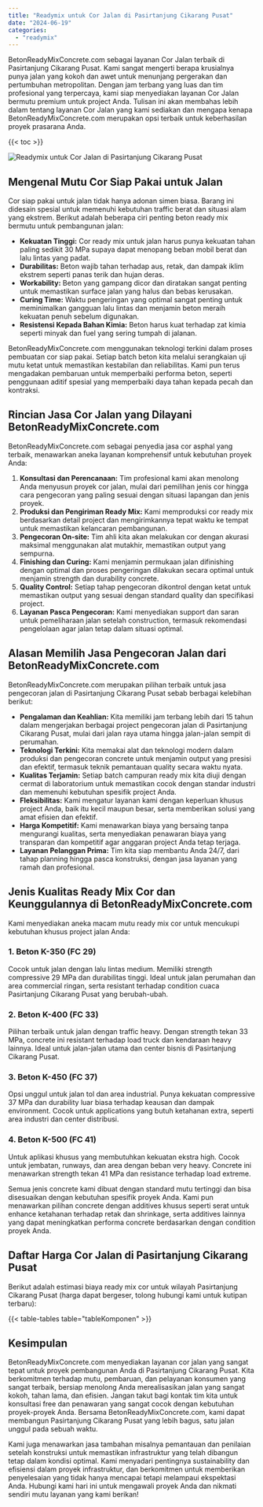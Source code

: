 ```yaml
---
title: "Readymix untuk Cor Jalan di Pasirtanjung Cikarang Pusat"
date: "2024-06-19"
categories: 
  - "readymix"
---
```


BetonReadyMixConcrete.com sebagai layanan Cor Jalan terbaik di Pasirtanjung Cikarang Pusat. Kami sangat mengerti berapa krusialnya punya jalan yang kokoh dan awet untuk menunjang pergerakan dan pertumbuhan metropolitan. Dengan jam terbang yang luas dan tim profesional yang terpercaya, kami siap menyediakan layanan Cor Jalan bermutu premium untuk project Anda. Tulisan ini akan membahas lebih dalam tentang layanan Cor Jalan yang kami sediakan dan mengapa kenapa BetonReadyMixConcrete.com merupakan opsi terbaik untuk keberhasilan proyek prasarana Anda.

{{< toc >}}

![Readymix untuk Cor Jalan di Pasirtanjung Cikarang Pusat](https://betoncor8.github.io/cor/harga-beton-readymix-concrete%20(11).png)

## Mengenal Mutu Cor Siap Pakai untuk Jalan

Cor siap pakai untuk jalan tidak hanya adonan simen biasa. Barang ini didesain spesial untuk memenuhi kebutuhan traffic berat dan situasi alam yang ekstrem. Berikut adalah beberapa ciri penting beton ready mix bermutu untuk pembangunan jalan:

- **Kekuatan Tinggi:** Cor ready mix untuk jalan harus punya kekuatan tahan paling sedikit 30 MPa supaya dapat menopang beban mobil berat dan lalu lintas yang padat.
- **Durabilitas:** Beton wajib tahan terhadap aus, retak, dan dampak iklim ekstrem seperti panas terik dan hujan deras.
- **Workability:** Beton yang gampang dicor dan diratakan sangat penting untuk memastikan surface jalan yang halus dan bebas kerusakan.
- **Curing Time:** Waktu pengeringan yang optimal sangat penting untuk meminimalkan gangguan lalu lintas dan menjamin beton meraih kekuatan penuh sebelum digunakan.
- **Resistensi Kepada Bahan Kimia:** Beton harus kuat terhadap zat kimia seperti minyak dan fuel yang sering tumpah di jalanan.

BetonReadyMixConcrete.com menggunakan teknologi terkini dalam proses pembuatan cor siap pakai. Setiap batch beton kita melalui serangkaian uji mutu ketat untuk memastikan kestabilan dan reliabilitas. Kami pun terus mengadakan pembaruan untuk memperbaiki performa beton, seperti penggunaan aditif spesial yang memperbaiki daya tahan kepada pecah dan kontraksi.

## Rincian Jasa Cor Jalan yang Dilayani BetonReadyMixConcrete.com

BetonReadyMixConcrete.com sebagai penyedia jasa cor asphal yang terbaik, menawarkan aneka layanan komprehensif untuk kebutuhan proyek Anda:

1. **Konsultasi dan Perencanaan:** Tim profesional kami akan menolong Anda menyusun proyek cor jalan, mulai dari pemilihan jenis cor hingga cara pengecoran yang paling sesuai dengan situasi lapangan dan jenis proyek.
2. **Produksi dan Pengiriman Ready Mix:** Kami memproduksi cor ready mix berdasarkan detail project dan mengirimkannya tepat waktu ke tempat untuk memastikan kelancaran pembangunan.
3. **Pengecoran On-site:** Tim ahli kita akan melakukan cor dengan akurasi maksimal menggunakan alat mutakhir, memastikan output yang sempurna.
4. **Finishing dan Curing:** Kami menjamin permukaan jalan difinishing dengan optimal dan proses pengeringan dilakukan secara optimal untuk menjamin strength dan durability concrete.
5. **Quality Control:** Setiap tahap pengecoran dikontrol dengan ketat untuk memastikan output yang sesuai dengan standard quality dan specifikasi project.
6. **Layanan Pasca Pengecoran:** Kami menyediakan support dan saran untuk pemeliharaan jalan setelah construction, termasuk rekomendasi pengelolaan agar jalan tetap dalam situasi optimal.

## Alasan Memilih Jasa Pengecoran Jalan dari BetonReadyMixConcrete.com

BetonReadyMixConcrete.com merupakan pilihan terbaik untuk jasa pengecoran jalan di Pasirtanjung Cikarang Pusat sebab berbagai kelebihan berikut:

- **Pengalaman dan Keahlian:** Kita memiliki jam terbang lebih dari 15 tahun dalam mengerjakan berbagai project pengecoran jalan di Pasirtanjung Cikarang Pusat, mulai dari jalan raya utama hingga jalan-jalan sempit di perumahan.
- **Teknologi Terkini:** Kita memakai alat dan teknologi modern dalam produksi dan pengecoran concrete untuk menjamin output yang presisi dan efektif, termasuk teknik pemantauan quality secara waktu nyata.
- **Kualitas Terjamin:** Setiap batch campuran ready mix kita diuji dengan cermat di laboratorium untuk memastikan cocok dengan standar industri dan memenuhi kebutuhan spesifik project Anda.
- **Fleksibilitas:** Kami mengatur layanan kami dengan keperluan khusus project Anda, baik itu kecil maupun besar, serta memberikan solusi yang amat efisien dan efektif.
- **Harga Kompetitif:** Kami menawarkan biaya yang bersaing tanpa mengurangi kualitas, serta menyediakan penawaran biaya yang transparan dan kompetitif agar anggaran project Anda tetap terjaga.
- **Layanan Pelanggan Prima:** Tim kita siap membantu Anda 24/7, dari tahap planning hingga pasca konstruksi, dengan jasa layanan yang ramah dan profesional.

## Jenis Kualitas Ready Mix Cor dan Keunggulannya di BetonReadyMixConcrete.com

Kami menyediakan aneka macam mutu ready mix cor untuk mencukupi kebutuhan khusus project jalan Anda:

### 1\. Beton K-350 (FC 29)

Cocok untuk jalan dengan lalu lintas medium. Memiliki strength compressive 29 MPa dan durabilitas tinggi. Ideal untuk jalan perumahan dan area commercial ringan, serta resistant terhadap condition cuaca Pasirtanjung Cikarang Pusat yang berubah-ubah.

### 2\. Beton K-400 (FC 33)

Pilihan terbaik untuk jalan dengan traffic heavy. Dengan strength tekan 33 MPa, concrete ini resistant terhadap load truck dan kendaraan heavy lainnya. Ideal untuk jalan-jalan utama dan center bisnis di Pasirtanjung Cikarang Pusat.

### 3\. Beton K-450 (FC 37)

Opsi unggul untuk jalan tol dan area industrial. Punya kekuatan compressive 37 MPa dan durability luar biasa terhadap keausan dan dampak environment. Cocok untuk applications yang butuh ketahanan extra, seperti area industri dan center distribusi.

### 4\. Beton K-500 (FC 41)

Untuk aplikasi khusus yang membutuhkan kekuatan ekstra high. Cocok untuk jembatan, runways, dan area dengan beban very heavy. Concrete ini menawarkan strength tekan 41 MPa dan resistance terhadap load extreme.

Semua jenis concrete kami dibuat dengan standard mutu tertinggi dan bisa disesuaikan dengan kebutuhan spesifik proyek Anda. Kami pun menawarkan pilihan concrete dengan additives khusus seperti serat untuk enhance ketahanan terhadap retak dan shrinkage, serta additives lainnya yang dapat meningkatkan performa concrete berdasarkan dengan condition proyek Anda.

## Daftar Harga Cor Jalan di Pasirtanjung Cikarang Pusat

Berikut adalah estimasi biaya ready mix cor untuk wilayah Pasirtanjung Cikarang Pusat (harga dapat bergeser, tolong hubungi kami untuk kutipan terbaru):

{{< table-tables table="tableKomponen" >}}

## Kesimpulan

BetonReadyMixConcrete.com menyediakan layanan cor jalan yang sangat tepat untuk proyek pembangunan Anda di Pasirtanjung Cikarang Pusat. Kita berkomitmen terhadap mutu, pembaruan, dan pelayanan konsumen yang sangat terbaik, bersiap menolong Anda merealisasikan jalan yang sangat kokoh, tahan lama, dan efisien. Jangan takut bagi kontak tim kita untuk konsultasi free dan penawaran yang sangat cocok dengan kebutuhan proyek-proyek Anda. Bersama BetonReadyMixConcrete.com, kami dapat membangun Pasirtanjung Cikarang Pusat yang lebih bagus, satu jalan unggul pada sebuah waktu.

Kami juga menawarkan jasa tambahan misalnya pemantauan dan penilaian setelah konstruksi untuk memastikan infrastruktur yang telah dibangun tetap dalam kondisi optimal. Kami menyadari pentingnya sustainability dan efisiensi dalam proyek infrastruktur, dan berkomitmen untuk memberikan penyelesaian yang tidak hanya mencapai tetapi melampaui ekspektasi Anda. Hubungi kami hari ini untuk mengawali proyek Anda dan nikmati sendiri mutu layanan yang kami berikan!
